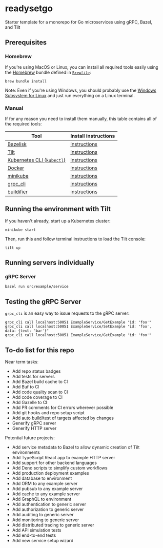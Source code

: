 # readysetgo

Starter template for a monorepo for Go microservices using gRPC, Bazel, and Tilt

## Prerequisites

### Homebrew

If you're using MacOS or Linux, you can install all required tools easily using
the [Homebrew](https://brew.sh/) bundle defined in [`Brewfile`](Brewfile):

```shell
brew bundle install
```

Note: Even if you're using Windows, you should probably use the
[Windows Subsystem for Linux](https://docs.microsoft.com/en-us/windows/wsl/about)
and just run everything on a Linux terminal.

### Manual

If for any reason you need to install them manually, this table contains all of
the required tools:

| Tool                                                                                 | Install instructions                                                                            |
| ------------------------------------------------------------------------------------ | ----------------------------------------------------------------------------------------------- |
| [Bazelisk](https://github.com/bazelbuild/bazelisk)                                   | [instructions](https://docs.bazel.build/versions/main/install-bazelisk.html)                    |
| [Tilt](https://tilt.dev)                                                             | [instructions](https://docs.tilt.dev/install.html)                                              |
| [Kubernetes CLI (`kubectl`)](https://kubernetes.io/docs/reference/kubectl/overview/) | [instructions](https://kubernetes.io/docs/tasks/tools/#kubectl)                                 |
| [Docker](https://www.docker.com)                                                     | [instructions](https://docs.docker.com/get-docker/)                                             |
| [minikube](https://minikube.sigs.k8s.io)                                             | [instructions](https://minikube.sigs.k8s.io/docs/)                                              |
| [grpc_cli](https://github.com/grpc/grpc/blob/master/doc/command_line_tool.md)        | [instructions](https://github.com/grpc/grpc/blob/master/doc/command_line_tool.md#code-location) |
| [buildifier](https://github.com/bazelbuild/buildtools/tree/master/buildifier)        | [instructions](https://github.com/bazelbuild/buildtools/tree/master/buildifier#setup)           |

## Running the environment with Tilt

If you haven't already, start up a Kubernetes cluster:

```shell
minikube start
```

Then, run this and follow terminal instructions to load the Tilt console:

```shell
tilt up
```

## Running servers individually

### gRPC Server

```shell
bazel run src/example/service
```

## Testing the gRPC Server

`grpc_cli` is an easy way to issue requests to the gRPC server:

```shell
grpc_cli call localhost:50051 ExampleService/GetExample "id: 'foo'"
grpc_cli call localhost:50051 ExampleService/SetExample "id: 'foo', data: {text: 'bar'}"
grpc_cli call localhost:50051 ExampleService/GetExample "id: 'foo'"
```

## To-do list for this repo

Near term tasks:

- Add repo status badges
- Add tests for servers
- Add Bazel build cache to CI
- Add Buf to CI
- Add code quality scan to CI
- Add code coverage to CI
- Add Gazelle to CI
- Add PR comments for CI errors wherever possible
- Add git hooks and repo setup script
- Add auto build/test of targets affected by changes
- Generify gRPC server
- Generify HTTP server

Potential future projects:

- Add service metadata to Bazel to allow dynamic creation of Tilt environments
- Add TypeScript React app to example HTTP server
- Add support for other backend languages
- Add Deno scripts to simplify custom workflows
- Add production deployment examples
- Add database to environment
- Add ORM to any example server
- Add pubsub to any example server
- Add cache to any example server
- Add GraphQL to environment
- Add authentication to generic server
- Add authorization to generic server
- Add auditing to generic server
- Add monitoring to generic server
- Add distributed tracing to generic server
- Add API simulation tests
- Add end-to-end tests
- Add new service setup wizard
